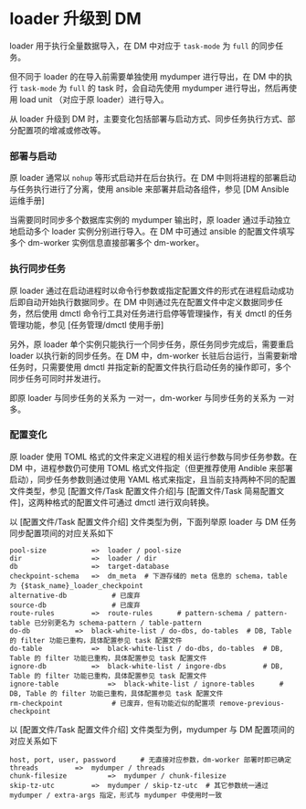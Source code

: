 loader 升级到 DM
===

loader 用于执行全量数据导入，在 DM 中对应于 `task-mode` 为 `full` 的同步任务。

但不同于 loader 的在导入前需要单独使用 mydumper 进行导出，在 DM 中的执行 `task-mode` 为 `full` 的 task 时，会自动先使用 mydumper 进行导出，然后再使用 load unit （对应于原 loader）进行导入。

从 loader 升级到 DM 时，主要变化包括部署与启动方式、同步任务执行方式、部分配置项的增减或修改等。

### 部署与启动

原 loader 通常以 `nohup` 等形式启动并在后台执行。在 DM 中则将进程的部署启动与任务执行进行了分离，使用 ansible 来部署并启动各组件，参见 [DM Ansible 运维手册]

当需要同时同步多个数据库实例的 mydumper 输出时，原 loader 通过手动独立地启动多个 loader 实例分别进行导入。在 DM 中可通过 ansible 的配置文件填写多个 dm-worker 实例信息直接部署多个 dm-worker。

### 执行同步任务

原 loader 通过在启动进程时以命令行参数或指定配置文件的形式在进程启动成功后即自动开始执行数据同步。在 DM 中则通过先在配置文件中定义数据同步任务，然后使用 dmctl 命令行工具对任务进行启停等管理操作，有关 dmctl 的任务管理功能，参见 [任务管理/dmctl 使用手册]

另外，原 loader 单个实例只能执行一个同步任务，原任务同步完成后，需要重启 loader 以执行新的同步任务。在 DM 中，dm-worker 长驻后台运行，当需要新增任务时，只需要使用 dmctl 并指定新的配置文件执行启动任务的操作即可，多个同步任务可同时并发进行。

即原 loader 与同步任务的关系为 一对一，dm-worker 与同步任务的关系为 一对多。

### 配置变化

原 loader 使用 TOML 格式的文件来定义进程的相关运行参数与同步任务参数。在 DM 中，进程参数仍可使用 TOML 格式文件指定（但更推荐使用 Andible 来部署启动），同步任务参数则通过使用 YAML 格式来指定，且当前支持两种不同的配置文件类型，参见 [配置文件/Task 配置文件介绍]与  [配置文件/Task 简易配置文件]，这两种格式的配置文件可通过 dmctl 进行双向转换。

以 [配置文件/Task 配置文件介绍] 文件类型为例，下面列举原 loader 与 DM 任务同步配置项间的对应关系如下

```
pool-size    		=>	loader / pool-size
dir          		=>	loader / dir
db           		=>	target-database
checkpoint-schema	=>	dm_meta	 # 下游存储的 meta 信息的 schema，table 为 {$task_name}_loader_checkpoint
alternative-db   		 # 已废弃
source-db      			 # 已废弃
route-rules   		=>	route-rules		 # pattern-schema / pattern-table 已分别更名为 schema-pattern / table-pattern
do-db			=>	black-white-list / do-dbs, do-tables  # DB, Table 的 filter 功能已重构，具体配置参见 task 配置文件
do-table			=>	black-white-list / do-dbs, do-tables  # DB, Table 的 filter 功能已重构，具体配置参见 task 配置文件
ignore-db			=>	black-white-list / ingore-dbs		  # DB, Table 的 filter 功能已重构，具体配置参见 task 配置文件
ignore-table			=>	black-white-list / ignore-tables	  # DB, Table 的 filter 功能已重构，具体配置参见 task 配置文件
rm-checkpoint			 # 已废弃，但有功能近似的配置项 remove-previous-checkpoint
```

以 [配置文件/Task 配置文件介绍] 文件类型为例，mydumper 与 DM 配置项间的对应关系如下

```
host, port, user, password		# 无直接对应参数，dm-worker 部署时即已确定
threads			=>	mydumper / threads
chunk-filesize			=>	mydumper / chunk-filesize
skip-tz-utc			=>	mydumper / skip-tz-utc  # 其它参数统一通过 mydumper / extra-args 指定，形式与 mydumper 中使用时一致
```
